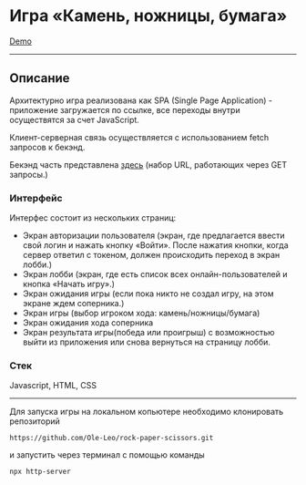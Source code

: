 # Игра «Камень, ножницы, бумага»

[Demo](https://ole-leo.github.io/rock-paper-scissors/)

---

## Описание

Архитектурно игра реализована как SPA (Single Page Application) - приложение загружается по ссылке, все переходы внутри осуществятся за счет JavaScript.

Клиент-серверная связь осуществляется с использованием fetch запросов к бекэнд.

Бекэнд часть представлена [здесь](https://skypro-rock-scissors-paper.herokuapp.com/) (набор URL, работающих через GET запросы.)

### Интерфейс

Интерфес состоит из нескольких страниц:

- Экран авторизации пользователя (экран, где предлагается ввести свой логин и нажать кнопку «Войти». После нажатия кнопки, когда сервер ответил с токеном, должен происходить переход в экран лобби.)
- Экран лобби (экран, где есть список всех онлайн-пользователей и кнопка «Начать игру».)
- Экран ожидания игры (если пока никто не создал игру, на этом экране ждем соперника.)
- Экран игры (выбор игроком хода: камень/ножницы/бумага)
- Экран ожидания хода соперника
- Экран результата игры(победа или проигрыш) с возможностью выйти из приложения или снова вернуться на страницу лобби.

### Стек

Javascript, HTML, CSS

---

Для запуска игры на локальном копьютере необходимо клонировать репозиторий

```
https://github.com/Ole-Leo/rock-paper-scissors.git
```

и запустить через терминал с помощью команды

```
npx http-server
```
